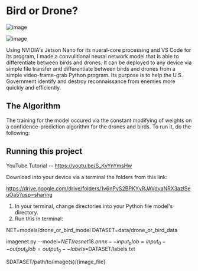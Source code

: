 # Bird or Drone?

![image](https://github.com/user-attachments/assets/36aec9b8-4255-49e2-8b11-2ad3baa59335)


![image](https://github.com/user-attachments/assets/b16a877b-41c7-48af-a02e-b7f0f27eb8d6)



Using NVIDIA's Jetson Nano for its nueral-core processing and VS Code for its program, I made a convulitional neural network model that is able to differentiate between birds and drones. It can be deployed to any device via simple file transfer and differentiate between birds and drones from a simple video-frame-grab Python program. Its purpose is to help the U.S. Government identify and destroy reconnaissance from enemies more quickly and efficiently.

## The Algorithm

The training for the model occured via the constant modifying of weights on a confidence-prediction algorithm for the drones and birds. To run it, do the following:

## Running this project

YouTube Tutorial -- https://youtu.be/S_KyYnYmsHw

Download into your device via a terminal the folders from this link:

https://drive.google.com/drive/folders/1v6nPyS2BPKYyRJAVdyaNRX3azlSeuOa5?usp=sharing


1. In your terminal, change directories into your Python file model's directory.
2. Run this in terminal:

NET=models/drone_or_bird_model
DATASET=data/drone_or_bird_data

imagenet.py --model=$NET/resnet18.onnx --input_blob=input_0 --output_blob=output_0 --labels=$DATASET/labels.txt 

$DATASET/path/to/image(s)/{image_file}
